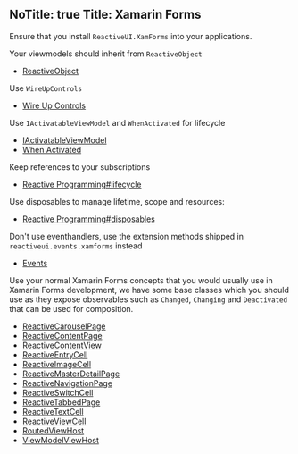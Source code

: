 NoTitle: true
Title: Xamarin Forms
---

Ensure that you install `ReactiveUI.XamForms` into your applications.

Your viewmodels should inherit from `ReactiveObject`

- [ReactiveObject](https://reactiveui.net/api/reactiveui/reactiveobject/)

Use `WireUpControls`

- [Wire Up Controls](https://reactiveui.net/docs/handbook/data-binding/xamarin-android/wire-up-controls)

Use `IActivatableViewModel` and `WhenActivated` for lifecycle

- [IActivatableViewModel](https://reactiveui.net/api/reactiveui/IActivatableViewModel/)
- [When Activated](https://reactiveui.net/docs/handbook/when-activated/)

Keep references to your subscriptions

- [Reactive Programming#lifecycle](https://reactiveui.net/docs/reactive-programming#lifecycle)

Use disposables to manage lifetime, scope and resources:

- [Reactive Programming#disposables](https://reactiveui.net/docs/reactive-programming#disposables)

Don't use eventhandlers, use the extension methods shipped in `reactiveui.events.xamforms` instead

- [Events](https://reactiveui.net/docs/handbook/events/)

Use your normal Xamarin Forms concepts that you would usually use in  Xamarin Forms development, we have some base classes which you should use as they expose observables such as `Changed`, `Changing` and `Deactivated` that can be used for composition.

- [ReactiveCarouselPage](https://reactiveui.net/api/reactiveui.xamforms/reactivecarouselpage_1/)
- [ReactiveContentPage](https://reactiveui.net/api/reactiveui.xamforms/reactivecontentpage_1/)
- [ReactiveContentView](https://reactiveui.net/api/reactiveui.xamforms/reactivecontentview_1/)
- [ReactiveEntryCell](https://reactiveui.net/api/reactiveui.xamforms/reactiveentrycell_1/)
- [ReactiveImageCell](https://reactiveui.net/api/reactiveui.xamforms/reactiveimagecell_1/)
- [ReactiveMasterDetailPage](https://reactiveui.net/api/reactiveui.xamforms/reactivemasterdetailpage_1/)
- [ReactiveNavigationPage](https://reactiveui.net/api/reactiveui.xamforms/reactivenavigationpage_1/)
- [ReactiveSwitchCell](https://reactiveui.net/api/reactiveui.xamforms/reactiveswitchcell_1/)
- [ReactiveTabbedPage](https://reactiveui.net/api/reactiveui.xamforms/reactivetabbedpage_1/)
- [ReactiveTextCell](https://reactiveui.net/api/reactiveui.xamforms/reactivetextcell_1/)
- [ReactiveViewCell](https://reactiveui.net/api/reactiveui.xamforms/reactiveviewcell_1/)
- [RoutedViewHost](https://reactiveui.net/api/reactiveui.xamforms/routedviewhost/)
- [ViewModelViewHost](https://reactiveui.net/api/reactiveui.xamforms/viewmodelviewhost/)


